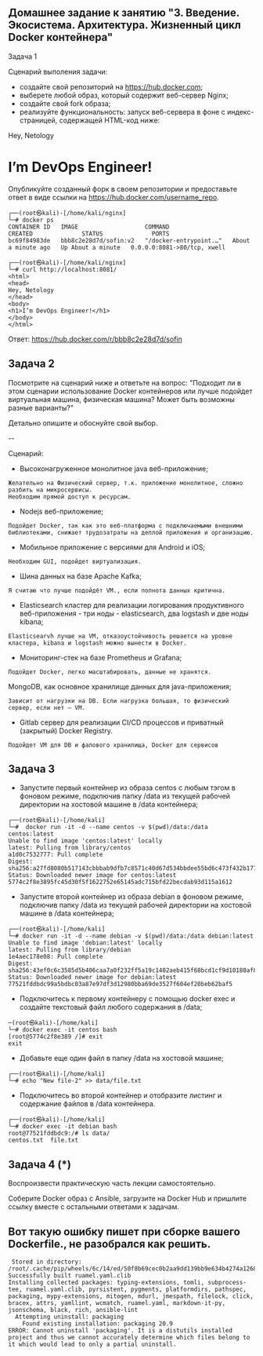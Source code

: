 ## Домашнее задание к занятию "3. Введение. Экосистема. Архитектура. Жизненный цикл Docker контейнера"

Задача 1

Сценарий выполения задачи:

- создайте свой репозиторий на https://hub.docker.com;
- выберете любой образ, который содержит веб-сервер Nginx;
- создайте свой fork образа;
- реализуйте функциональность: запуск веб-сервера в фоне с индекс-страницей, содержащей HTML-код ниже:
<html>
<head>
Hey, Netology
</head>
<body>
<h1>I’m DevOps Engineer!</h1>
</body>
</html>

Опубликуйте созданный форк в своем репозитории и предоставьте ответ в виде ссылки на https://hub.docker.com/username_repo.

```
┌──(root㉿kali)-[/home/kali/nginx]
└─# docker ps
CONTAINER ID   IMAGE                   COMMAND                  CREATED              STATUS              PORTS
bc69f84983de   bbb8c2e28d7d/sofin:v2   "/docker-entrypoint.…"   About a minute ago   Up About a minute   0.0.0.0:8081->80/tcp, xwell

┌──(root㉿kali)-[/home/kali/nginx]
└─# curl http://localhost:8081/
<html>
<head>
Hey, Netology
</head>
<body>
<h1>I’m DevOps Engineer!</h1>
</body>
</html>

```
Ответ: https://hub.docker.com/r/bbb8c2e28d7d/sofin 

## Задача 2

Посмотрите на сценарий ниже и ответьте на вопрос: "Подходит ли в этом сценарии использование Docker контейнеров или лучше подойдет виртуальная машина, физическая машина? Может быть возможны разные варианты?"

Детально опишите и обоснуйте свой выбор.

--

Сценарий:

- Высоконагруженное монолитное java веб-приложение;
```
Желательно на Физический сервер, т.к. приложение монолитное, сложно разбить на микросервисы.
Необходим прямой доступ к ресурсам. 
```
- Nodejs веб-приложение;
```
Подойдет Docker, так как это веб-платформа с подключаемыми внешними библиотеками, снижает трудозатраты на деплой приложения и организацию.
```
- Мобильное приложение c версиями для Android и iOS;
```
Необходим GUI, подойдет виртуализация.
```
- Шина данных на базе Apache Kafka;
```
Я считаю что лучше подойдёт VM., если полнота данных критична.
```
- Elasticsearch кластер для реализации логирования продуктивного веб-приложения - три ноды - elasticsearch, два logstash и две ноды kibana;
```
Elasticsearvh лучше на VM, отказоустойчивость решается на уровне кластера, kibana и logstash можно вынести в Docker.
```
- Мониторинг-стек на базе Prometheus и Grafana;
```
Подойдет Docker, легко масштабировать, данные не хранятся.
```
MongoDB, как основное хранилище данных для java-приложения;
```
Зависит от нагрузки на DB. Если нагрузка большая, то физический сервер, если нет – VM.
```
- Gitlab сервер для реализации CI/CD процессов и приватный (закрытый) Docker Registry.
```
Подойдет VM для DB и фалового хранилища, Docker для сервисов
```
  
## Задача 3

- Запустите первый контейнер из образа centos c любым тэгом в фоновом режиме, подключив папку /data из текущей рабочей директории на хостовой машине в /data контейнера;
``` 
┌──(root㉿kali)-[/home/kali]
└─#  docker run -it -d --name centos -v $(pwd)/data:/data centos:latest
Unable to find image 'centos:latest' locally
latest: Pulling from library/centos
a1d0c7532777: Pull complete
Digest: sha256:a27fd8080b517143cbbbab9dfb7c8571c40d67d534bbdee55bd6c473f432b177
Status: Downloaded newer image for centos:latest
5774c2f8e3895fc45d30f5f1622752e65145adc715bfd22becdab93d115a1612
```
- Запустите второй контейнер из образа debian в фоновом режиме, подключив папку /data из текущей рабочей директории на хостовой машине в /data контейнера;
```
┌──(root㉿kali)-[/home/kali]
└─# docker run -it -d --name debian -v $(pwd)/data:/data debian:latest
Unable to find image 'debian:latest' locally
latest: Pulling from library/debian
1e4aec178e08: Pull complete
Digest: sha256:43ef0c6c3585d5b406caa7a0f232ff5a19c1402aeb415f68bcd1cf9d10180af8
Status: Downloaded newer image for debian:latest
77521fddbdc99a5bdbc03a87e97df3d12980bba69de3527f604ef20beb62baf5
```
- Подключитесь к первому контейнеру с помощью docker exec и создайте текстовый файл любого содержания в /data;
```
─(root㉿kali)-[/home/kali]
└─# docker exec -it centos bash
[root@5774c2f8e389 /]# exit
exit
```
- Добавьте еще один файл в папку /data на хостовой машине;
```
┌──(root㉿kali)-[/home/kali]
└─# echo "New file-2" >> data/file.txt

```
- Подключитесь во второй контейнер и отобразите листинг и содержание файлов в /data контейнера.
```
┌──(root㉿kali)-[/home/kali]
└─# docker exec -it debian bash
root@77521fddbdc9:/# ls data/
centos.txt  file.txt
```
  
## Задача 4 (*)
Воспроизвести практическую часть лекции самостоятельно.

Соберите Docker образ с Ansible, загрузите на Docker Hub и пришлите ссылку вместе с остальными ответами к задачам.


## Вот такую ошибку пишет при сборке вашего Dockerfile., не разобрался как решить.
```
 Stored in directory: /root/.cache/pip/wheels/6c/14/ed/50f8b69cec0b2aa9dd139bb9e634b4274a12682bac1a68862e
Successfully built ruamel.yaml.clib
Installing collected packages: typing-extensions, tomli, subprocess-tee, ruamel.yaml.clib, pyrsistent, pygments, platformdirs, pathspec, packaging, mypy-extensions, mitogen, mdurl, jmespath, filelock, click, bracex, attrs, yamllint, wcmatch, ruamel.yaml, markdown-it-py, jsonschema, black, rich, ansible-lint
  Attempting uninstall: packaging
    Found existing installation: packaging 20.9
ERROR: Cannot uninstall 'packaging'. It is a distutils installed project and thus we cannot accurately determine which files belong to it which would lead to only a partial uninstall.
```
